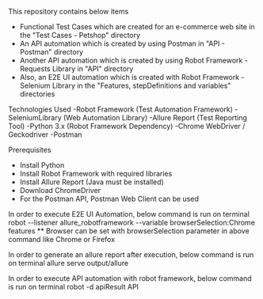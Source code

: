 This repository contains below items
-  Functional Test Cases which are created for an e-commerce web site in the "Test Cases - Petshop" directory
-  An API automation which is created by using Postman in "API - Postman" directory
-  Another API automation which is created by using Robot Framework - Requests Library in "API" directory
-  Also, an E2E UI automation which is created with Robot Framework - Selenium Library in the "Features, stepDefinitions and variables" directories

Technologies Used
-Robot Framework (Test Automation Framework)
-SeleniumLibrary (Web Automation Library)
-Allure Report (Test Reporting Tool)
-Python 3.x (Robot Framework Dependency)
-Chrome WebDriver / Geckodriver
-Postman

Prerequisites
- Install Python
- Install Robot Framework with required libraries
- Install Allure Report (Java must be installed)
- Download ChromeDriver
- For the Postman API, Postman Web Client can be used

In order to execute E2E UI Automation, below command is run on terminal
robot --listener allure_robotframework --variable browserSelection:Chrome features
** Browser can be set with browserSelection parameter in above command like Chrome or Firefox

In order to generate an allure report after execution, below command is run on terminal
allure serve output/allure

In order to execute API automation with robot framework, below command is run on terminal
robot -d apiResult API
